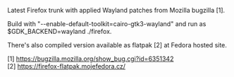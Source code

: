 Latest Firefox trunk with applied Wayland patches from Mozilla bugzilla [1].

Build with "--enable-default-toolkit=cairo-gtk3-wayland" and run as $GDK_BACKEND=wayland ./firefox.

There's also compiled version available as flatpak [2] at Fedora hosted site.

[1] https://bugzilla.mozilla.org/show_bug.cgi?id=6351342<BR>
[2] https://firefox-flatpak.mojefedora.cz/
